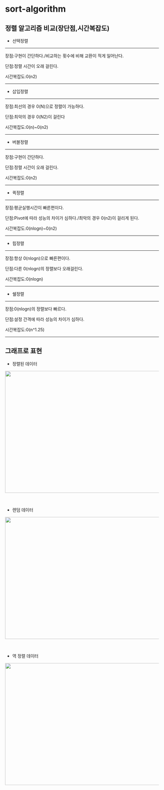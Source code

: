 # sort-algorithm

## 정렬 알고리즘 비교(장단점,시간복잡도)
* 선택정렬
---
장점:구현이 간단하다./비교하는 횟수에 비해 교환이 적게 일어난다.

단점:정렬 시간이 오래 걸린다.


시간복잡도:0(n2)

---

* 삽입정렬 
---
장점:최선의 경우 0(N)으로 정렬이 가능하다.

단점:최악의 경우 0(N2)이 걸린다

시간복잡도:0(n)~0(n2)

---

* 버블정렬

---
장점:구현이 간단하다.

단점:정렬 시간이 오래 걸린다.

시간복잡도:0(n2)

---
* 퀵정렬

---
장점:평균실행시간이 빠른편이다.

단점:Pivot에 따라 성능의 차이가 심하다./최악의 경우 0(n2)이 걸리게 된다.

시간복잡도:0(nlogn)~0(n2)

---
* 힙정렬

---
장점:항상 0(nlogn)으로 빠른편이다.

단점:다른 0(nlogn)의 정렬보다 오래걸린다.

시간복잡도:0(nlogn)

---
* 쉘정렬

---
장점:0(nlogn)의 정렬보다 빠르다.

단점:설정 간격에 따라 성능의 차이가 심하다.

시간복잡도:0(n^1.25)

---

## 그래프로 표현

* 정렬된 데이터

<p align="center"><img src="https://postfiles.pstatic.net/MjAyMjA1MDVfNDEg/MDAxNjUxNzYyNjk4NDA1.8r2Tf3tEUnP-28h93eYrhEg8FAZNuMTluZyhMSnk1jYg.a6xBsEgQ-sG-Qgsm0srRbdv3ucTB9p-Tdj8kpoE_rR8g.PNG.dyddyd4/%EC%8A%A4%ED%81%AC%EB%A6%B0%EC%83%B7(15).png?type=w773" height="400px" width="600px"></p>
<br/>

* 렌덤 데이터

<p align="center"><img src="https://postfiles.pstatic.net/MjAyMjA1MDVfMjQ1/MDAxNjUxNzYyNzAzMzA5._-vGEIkJkxq1KchI5aWUTMrVTeCCq-9MtCQRKXApxdEg.pcPMTvKf6GmbNXckZS6N32utkBWG0yul0V5CjQNkEp4g.PNG.dyddyd4/%EC%8A%A4%ED%81%AC%EB%A6%B0%EC%83%B7(13).png?type=w773" height="400px" width="600px"></p>
<br/>

* 역 정렬 데이터

<p align="center"><img src="https://postfiles.pstatic.net/MjAyMjA1MDVfNjEg/MDAxNjUxNzYyNjkzNDkz._MCBJGBUgxI3iCd5LlXz-40MhETx-lCmJ8o_EsfmS3Mg.TbnJ-h6YPGJTjtm8skjfJI3onABx7BY-1k0tIWeuHsYg.PNG.dyddyd4/%EC%8A%A4%ED%81%AC%EB%A6%B0%EC%83%B7(17).png?type=w773" height="400px" width="600px"></p>
<br/>
